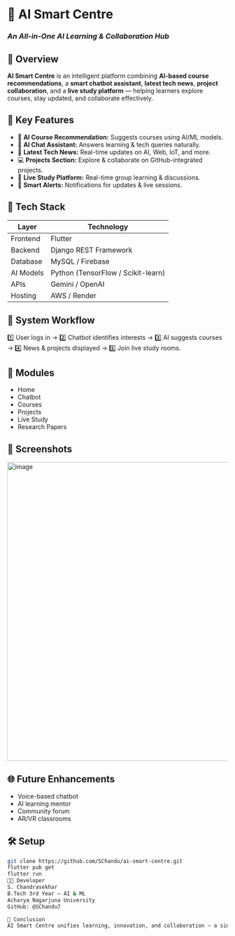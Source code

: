 # 🧠 AI Smart Centre  
### *An All-in-One AI Learning & Collaboration Hub*

## 🚀 Overview  
**AI Smart Centre** is an intelligent platform combining **AI-based course recommendations**, a **smart chatbot assistant**, **latest tech news**, **project collaboration**, and a **live study platform** — helping learners explore courses, stay updated, and collaborate effectively.

## 🎯 Key Features  
- 🧩 **AI Course Recommendation:** Suggests courses using AI/ML models.  
- 💬 **AI Chat Assistant:** Answers learning & tech queries naturally.  
- 📰 **Latest Tech News:** Real-time updates on AI, Web, IoT, and more.  
- 💻 **Projects Section:** Explore & collaborate on GitHub-integrated projects.  
- 🎥 **Live Study Platform:** Real-time group learning & discussions.  
- 🔔 **Smart Alerts:** Notifications for updates & live sessions.

## 🧠 Tech Stack  
| Layer | Technology |
|-------|-------------|
| Frontend | Flutter |
| Backend | Django REST Framework |
| Database | MySQL / Firebase |
| AI Models | Python (TensorFlow / Scikit-learn) |
| APIs | Gemini / OpenAI |
| Hosting | AWS / Render |

## 🧩 System Workflow  
1️⃣ User logs in → 2️⃣ Chatbot identifies interests → 3️⃣ AI suggests courses → 4️⃣ News & projects displayed → 5️⃣ Join live study rooms.  

## 📱 Modules  
-  Home 
-  Chatbot 
-  Courses
-  Projects
-  Live Study
-  Research Papers

##  📸 Screenshots

<img width="1246" height="682" alt="image" src="https://github.com/user-attachments/assets/9fd0b57f-dcb8-4eff-b141-0cb61355acfa" />


## 🌐 Future Enhancements  
- Voice-based chatbot  
- AI learning mentor  
- Community forum  
- AR/VR classrooms  

## 🛠️ Setup  
```bash
git clone https://github.com/SChandu/ai-smart-centre.git  
flutter pub get  
flutter run  
👨‍💻 Developer
S. Chandrasekhar
B.Tech 3rd Year – AI & ML
Acharya Nagarjuna University
GitHub: @SChandu7

🧭 Conclusion
AI Smart Centre unifies learning, innovation, and collaboration — a single hub for AI enthusiasts to grow smarter together.
